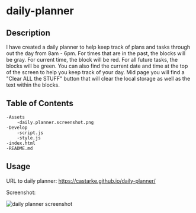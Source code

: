 # daily-planner

## Description

I have created a daily planner to help keep track of plans and tasks through out the day from 8am - 6pm. For times that are in the past, the blocks will be gray. For current time, the block will be red. For all future tasks, the blocks will be green. You can also find the current date and time at the top of the screen to help you keep track of your day. Mid page you will find a "Clear ALL the STUFF" button that will clear the local storage as well as the text within the blocks. 

## Table of Contents 

    -Assets
        -daily.planner.screenshot.png
    -Develop
        -script.js
        -style.js
    -index.html
    -README.md

## Usage

URL to daily planner: https://castarke.github.io/daily-planner/

Screenshot:


![daily planner screenshot](https://user-images.githubusercontent.com/122697165/222022581-c5a1abb1-c775-4468-8559-5af07758f523.png)
